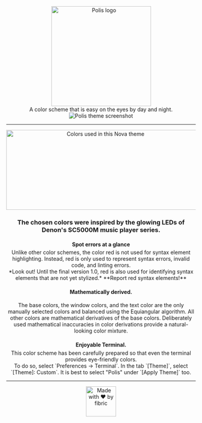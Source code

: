 <div align="center">

<img src="https://gitlab.com/fibric/polis-nova-theme/-/raw/main/Images/logo/polis-logo-small.svg" alt="Polis logo" width="265" alt="polis logo small">

<p style="margin: 0 auto 0">
A color scheme that is easy on the eyes by day and night.
</p>

<img src="https://gitlab.com/fibric/polis-nova-theme/-/raw/main/Images/polis-theme-screenshot@2x.png?inline=true" alt="Polis theme screenshot">

-----

<img src="https://gitlab.com/fibric/polis-nova-theme/-/raw/main/Images/syntax/polis-colors-transparent.svg" width="512" height="212" alt="Colors used in this Nova theme">

### The chosen colors were inspired by the glowing LEDs of Denon's SC5000M music player series.

#### Spot errors at a glance

<p style="margin: -1em auto 0">
Unlike other color schemes, the color red is not used for syntax element highlighting. Instead, red is only used to represent syntax errors, invalid code, and linting errors.
</p>
<p style="margin: 0 auto 0">
*Look out! Until the final version 1.0, red is also used for identifying syntax elements that are not yet stylized.* **Report red syntax elements!**
</p>

#### Mathematically derived.

<p style="margin: 0 auto 0">
The base colors, the window colors, and the text color are the only manually selected colors and balanced using the Equiangular algorithm. All other colors are mathematical derivatives of the base colors. Deliberately used mathematical inaccuracies in color derivations provide a natural-looking color mixture.
</p>

#### Enjoyable Terminal.

<p style="margin: -1em auto 0">
This color scheme has been carefully prepared so that even the terminal provides eye-friendly colors.
</p>
<p style="margin: 0 auto 0">
To do so, select `Preferences -> Terminal`. In the tab `[Theme]`, select `[Theme]: Custom`. It is best to select "Polis" under `[Apply Theme]` too.
</p>

-----

<img src="https://gitlab.com/fibric/logo/-/raw/master/fibric-logo-text.svg" width="80" alt="Made with ❤️ by fibric">
</div>
